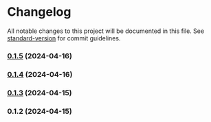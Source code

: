 # Changelog

All notable changes to this project will be documented in this file. See [standard-version](https://github.com/conventional-changelog/standard-version) for commit guidelines.

### [0.1.5](https://github.com/ulcheyev/react-maintenance-planner/compare/v0.1.4...v0.1.5) (2024-04-16)

### [0.1.4](https://github.com/ulcheyev/react-maintenance-planner/compare/v0.1.3...v0.1.4) (2024-04-16)

### [0.1.3](https://github.com/ulcheyev/react-maintenance-planner/compare/v0.1.2...v0.1.3) (2024-04-15)

### 0.1.2 (2024-04-15)

